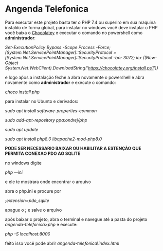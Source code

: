 # Angenda Telefonica
Para executar este projeto basta ter o PHP 7.4 ou superiro em sua maquina instaldo de forma global, para instalar no windows você deve instalar o PHP você baixa o [Chocolatey](https://chocolatey.org/install)  e executar o comando no powershell como __administrador__:


_Set-ExecutionPolicy Bypass -Scope Process -Force; [System.Net.ServicePointManager]::SecurityProtocol = [System.Net.ServicePointManager]::SecurityProtocol -bor 3072; iex ((New-Object System.Net.WebClient).DownloadString('https://chocolatey.org/install.ps1'))_

e logo aṕos a instalação feche a abra novamente o powershell e abra novamente como __administrador__ e execute o comando:

_choco install php_

para instalar no Ubunto e derivados: 

_sudo apt install software-properties-common_

_sudo add-apt-repository ppa:ondrej/php_

_sudo apt update_

_sudo apt install php8.0 libapache2-mod-php8.0_

__PODE SER NECESSARIO BAIXAR OU HABILITAR A ESTENÇÃO QUE PERMITA CONEXAO PDO AO SQLITE__

no windows digite 

_php --ini_

e ele te mostrara onde encontrar o arquivo

abra o php.ini e procure por

_;extension=pdo_sqlite_

apague o __;__ e salve o arquivo 

após baixar o projeto, abra o terminal e navegue até a pasta do projeto _angenda-telefonica>php_ e execute:

_php -S localhost:8000_

feito isso você pode abrir _angenda-telefonica\index.html_
